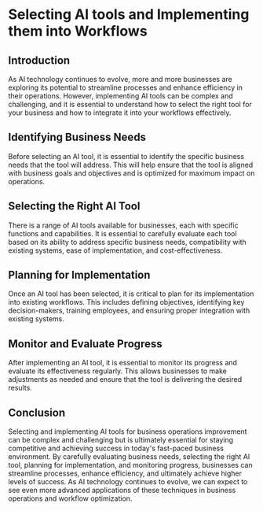 Selecting AI tools and Implementing them into Workflows
===============================================================================================================================

Introduction
------------

As AI technology continues to evolve, more and more businesses are exploring its potential to streamline processes and enhance efficiency in their operations. However, implementing AI tools can be complex and challenging, and it is essential to understand how to select the right tool for your business and how to integrate it into your workflows effectively.

Identifying Business Needs
--------------------------

Before selecting an AI tool, it is essential to identify the specific business needs that the tool will address. This will help ensure that the tool is aligned with business goals and objectives and is optimized for maximum impact on operations.

Selecting the Right AI Tool
---------------------------

There is a range of AI tools available for businesses, each with specific functions and capabilities. It is essential to carefully evaluate each tool based on its ability to address specific business needs, compatibility with existing systems, ease of implementation, and cost-effectiveness.

Planning for Implementation
---------------------------

Once an AI tool has been selected, it is critical to plan for its implementation into existing workflows. This includes defining objectives, identifying key decision-makers, training employees, and ensuring proper integration with existing systems.

Monitor and Evaluate Progress
-----------------------------

After implementing an AI tool, it is essential to monitor its progress and evaluate its effectiveness regularly. This allows businesses to make adjustments as needed and ensure that the tool is delivering the desired results.

Conclusion
----------

Selecting and implementing AI tools for business operations improvement can be complex and challenging but is ultimately essential for staying competitive and achieving success in today's fast-paced business environment. By carefully evaluating business needs, selecting the right AI tool, planning for implementation, and monitoring progress, businesses can streamline processes, enhance efficiency, and ultimately achieve higher levels of success. As AI technology continues to evolve, we can expect to see even more advanced applications of these techniques in business operations and workflow optimization.

